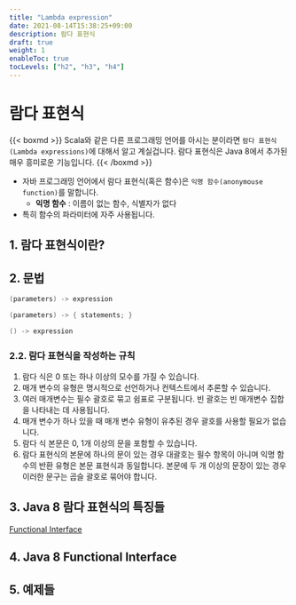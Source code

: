 ```yaml
---
title: "Lambda expression"
date: 2021-08-14T15:38:25+09:00
description: 람다 표현식
draft: true
weight: 1
enableToc: true
tocLevels: ["h2", "h3", "h4"]
---
```


# 람다 표현식

{{< boxmd >}}
Scala와 같은 다른 프로그래밍 언어를 아시는 분이라면 `람다 표현식(Lambda expressions)`에 대해서 알고 계실겁니다.
람다 표현식은 Java 8에서 추가된 매우 흥미로운 기능입니다.
{{< /boxmd >}}

- 자바 프로그래밍 언어에서 람다 표현식(혹은 함수)은 `익명 함수(anonymouse function)`를 말합니다.
    - __익명 함수__ : 이름이 없는 함수, 식별자가 없다
- 특히 함수의 파라미터에 자주 사용됩니다.


## 1. 람다 표현식이란?

## 2. 문법

```java
(parameters) -> expression

(parameters) -> { statements; }

() -> expression
```


### 2.2. 람다 표현식을 작성하는 규칙

1. 람다 식은 0 또는 하나 이상의 모수를 가질 수 있습니다.
2. 매개 변수의 유형은 명시적으로 선언하거나 컨텍스트에서 추론할 수 있습니다.
3. 여러 매개변수는 필수 괄호로 묶고 쉼표로 구분됩니다. 빈 괄호는 빈 매개변수 집합을 나타내는 데 사용됩니다.
4. 매개 변수가 하나 있을 때 매개 변수 유형이 유추된 경우 괄호를 사용할 필요가 없습니다.
5. 람다 식 본문은 0, 1개 이상의 문을 포함할 수 있습니다.
6. 람다 표현식의 본문에 하나의 문이 있는 경우 대괄호는 필수 항목이 아니며 익명 함수의 반환 유형은 본문 표현식과 동일합니다. 본문에 두 개 이상의 문장이 있는 경우 이러한 문구는 곱슬 괄호로 묶어야 합니다.


## 3. Java 8 람다 표현식의 특징들


[Functional Interface](/ko/docs/javatutorial/java8/functional/)

## 4. Java 8 Functional Interface


## 5. 예제들 
